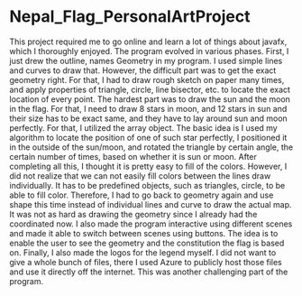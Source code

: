 # Nepal_Flag_PersonalArtProject

This project required me to go online and learn a lot of things about javafx, which I thoroughly enjoyed. 
The program evolved in various phases. First, I just drew the outline, names Geometry in my program. I used simple lines and curves to draw that. However, the difficult part was to get the exact geometry right. For that, I had to draw rough sketch on paper many times, and apply properties of triangle, circle, line bisector, etc. to locate the exact location of every point. The hardest part was to draw the sun and the moon in the flag. For that, I need to draw 8 stars in moon, and 12 stars in sun and their size has to be exact same, and they have to lay around sun and moon perfectly. For that, I utilized the array object. The basic idea is I used my algorithm to locate the position of one of such star perfectly, I positioned it in the outside of the sun/moon, and rotated the triangle by certain angle, the certain number of times, based on whether it is sun or moon. 
After completing all this, I thought it is pretty easy to fill of the colors. However, I did not realize that we can not easily fill colors between the lines draw individually. It has to be predefined objects, such as triangles, circle, to be able to fill color. Therefore, I had to go back to geometry again and use shape this time instead of individual lines and curve to draw the actual map. It was not as hard as drawing the geometry since I already had the coordinated now. 
I also made the program interactive using different scenes and made it able to switch between scenes using buttons. The idea is to enable the user to see the geometry and the constitution the flag is based on. 
Finally, I also made the logos for the legend myself. I did not want to give a whole bunch of files, there I used Azure to publicly host those files and use it directly off the internet. This was another challenging part of the program.
